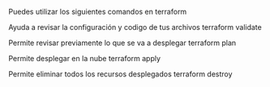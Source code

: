 Puedes utilizar los siguientes comandos en terraform

Ayuda a revisar la configuración y codigo de tus archivos
terraform validate

Permite revisar previamente lo que se va a desplegar
terraform plan

Permite desplegar en la nube
terraform apply

Permite eliminar todos los recursos desplegados
terraform destroy